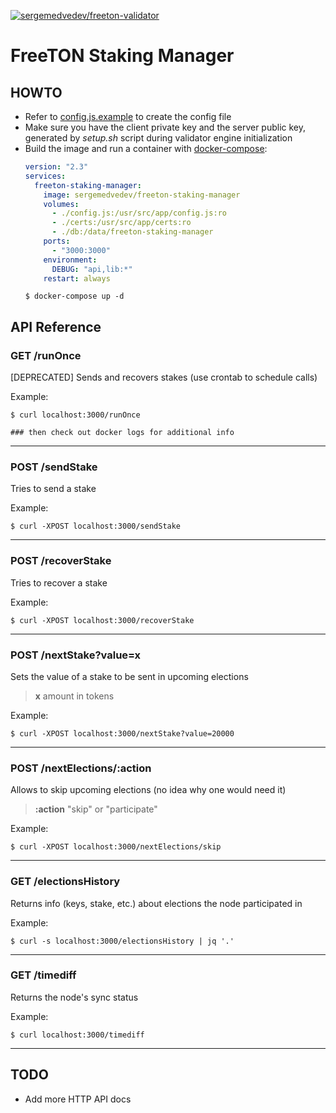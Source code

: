 [![sergemedvedev/freeton-validator](https://img.shields.io/docker/cloud/build/sergemedvedev/freeton-staking-manager.svg)](https://hub.docker.com/r/sergemedvedev/freeton-staking-manager)

# FreeTON Staking Manager

## HOWTO

- Refer to [config.js.example](config.js.example) to create the config file
- Make sure you have the client private key and the server public key, generated by _setup.sh_ script during validator engine initialization
- Build the image and run a container with [docker-compose](docker-compose.yml):
    ```yaml
    version: "2.3"
    services:
      freeton-staking-manager:
        image: sergemedvedev/freeton-staking-manager
        volumes:
          - ./config.js:/usr/src/app/config.js:ro
          - ./certs:/usr/src/app/certs:ro
          - ./db:/data/freeton-staking-manager
        ports:
          - "3000:3000"
        environment:
          DEBUG: "api,lib:*"
        restart: always
    ```
    ```console
    $ docker-compose up -d
    ```

## API Reference

### GET /runOnce
[DEPRECATED] Sends and recovers stakes (use crontab to schedule calls)

Example:
```console
$ curl localhost:3000/runOnce

### then check out docker logs for additional info
```
---

### POST /sendStake
Tries to send a stake

Example:
```console
$ curl -XPOST localhost:3000/sendStake
```
---

### POST /recoverStake
Tries to recover a stake

Example:
```console
$ curl -XPOST localhost:3000/recoverStake
```
---

### POST /nextStake?value=x
Sets the value of a stake to be sent in upcoming elections

> __x__ amount in tokens

Example:
```console
$ curl -XPOST localhost:3000/nextStake?value=20000
```
---

### POST /nextElections/:action
Allows to skip upcoming elections (no idea why one would need it)

> __:action__ "skip" or "participate"

Example:
```console
$ curl -XPOST localhost:3000/nextElections/skip
```
---

### GET /electionsHistory
Returns info (keys, stake, etc.) about elections the node participated in

Example:
```console
$ curl -s localhost:3000/electionsHistory | jq '.'
```
---

### GET /timediff
Returns the node's sync status

Example:
```console
$ curl localhost:3000/timediff
```
---

## TODO

- Add more HTTP API docs